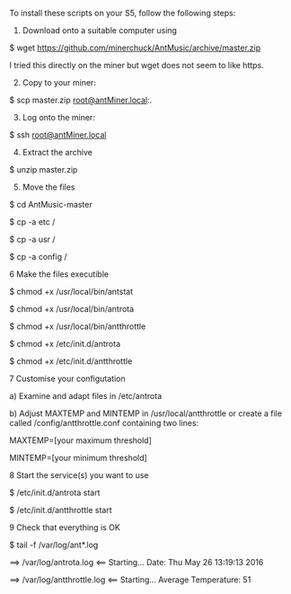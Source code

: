 To install these scripts on your S5, follow the following steps:

1) Download onto a suitable computer using

$ wget https://github.com/minerchuck/AntMusic/archive/master.zip

I tried this directly on the miner but wget does not seem to like https.

2) Copy to your miner:

$ scp master.zip root@antMiner.local:.

3) Log onto the miner:

$ ssh root@antMiner.local

4) Extract the archive

$ unzip master.zip

5) Move the files

$ cd AntMusic-master

$ cp -a etc /

$ cp -a usr /

$ cp -a config /

6 Make the files executible

$ chmod +x /usr/local/bin/antstat

$ chmod +x /usr/local/bin/antrota

$ chmod +x /usr/local/bin/antthrottle

$ chmod +x /etc/init.d/antrota

$ chmod +x /etc/init.d/antthrottle

7 Customise your configutation

a) Examine and adapt files in /etc/antrota

b) Adjust MAXTEMP and MINTEMP in /usr/local/antthrottle or create a file called /config/antthrottle.conf containing two lines:

MAXTEMP=[your maximum threshold]

MINTEMP=[your minimum threshold]

8 Start the service(s) you want to use

$ /etc/init.d/antrota start

$ /etc/init.d/antthrottle start

9 Check that everything is OK

$ tail -f /var/log/ant*.log

==> /var/log/antrota.log <==
Starting...
Date: Thu May 26 13:19:13 2016

==> /var/log/antthrottle.log <==
Starting... 
Average Temperature: 51
